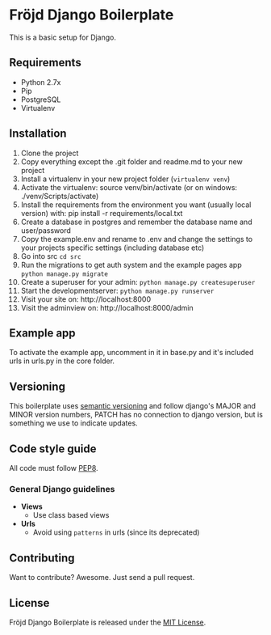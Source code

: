 # Fröjd Django Boilerplate
This is a basic setup for Django.


## Requirements

- Python 2.7x
- Pip
- PostgreSQL
- Virtualenv


## Installation

1. Clone the project
2. Copy everything except the .git folder and readme.md to your new project
3. Install a virtualenv in your new project folder (`virtualenv venv`)
4. Activate the virtualenv: source venv/bin/activate (or on windows: ./venv/Scripts/activate)
4. Install the requirements from the environment you want (usually local version) with: pip install -r requirements/local.txt
5. Create a database in postgres and remember the database name and user/password
6. Copy the example.env and rename to .env and change the settings to your projects specific settings (including database etc)
7. Go into src `cd src`
8. Run the migrations to get auth system and the example pages app `python manage.py migrate`
9. Create a superuser for your admin: `python manage.py createsuperuser`
10. Start the developmentserver: `python manage.py runserver`
11. Visit your site on: http://localhost:8000
12. Visit the adminview on: http://localhost:8000/admin


## Example app

To activate the example app, uncomment in it in base.py and it's included urls in urls.py in the core folder.


## Versioning

This boilerplate uses [semantic versioning](http://semver.org/) and follow django's MAJOR and MINOR version numbers, PATCH has no connection to django version, but is something we use to indicate updates.


## Code style guide

All code must follow [PEP8](https://www.python.org/dev/peps/pep-0008).


### General Django guidelines

- **Views**
    - Use class based views
- **Urls**
    - Avoid using `patterns` in urls (since its deprecated)


## Contributing
Want to contribute? Awesome. Just send a pull request.


## License
Fröjd Django Boilerplate is released under the [MIT License](http://www.opensource.org/licenses/MIT).
